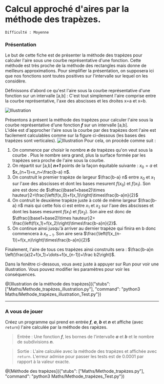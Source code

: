 # Calcul approché d'aires par la méthode des trapèzes.
`Difficulté : Moyenne`

### Présentation

Le but de cette fiche est de présenter la méthode des trapèzes pour calculer l'aire sous une courbe représentative d'une fonction. Cette méthode est très proche de la méthode des rectangles mais donne de meilleurs approximations. Pour simplifier la présentation, on supposera ici que nos fonctions sont toutes positives sur l'intervalle sur lequel on les considère.

Définissons d'abord ce qu'est l'aire sous la courbe représentative d'une fonction sur un intervalle [a,b] : C'est tout simplement l'aire comprise entre la courbe représentative, l'axe des abscisses et les droites x=a et x=b.

![Illustration](https://upload.wikimedia.org/wikipedia/commons/thumb/c/c9/Aire_sous_la_courbe.svg/220px-Aire_sous_la_courbe.svg.png)

Présentons à présent la méthode des trapèzes pour calculer l'aire sous la courbe représentative d'une fonction ***f*** sur un intervalle [a,b].  
L'idée est d'approcher l'aire sous la courbe par des trapèzes dont l'aire est facilement calculables comme sur la figure ci-dessous (les bases des trapèzes sont verticales).
![Illustration](https://blogdemaths.files.wordpress.com/2015/07/methode_des_trapezes_redecouvrons_la_formule.png?w=300)
Pour cela, on procède comme suit :
1. On commence par choisir le nombre ***n*** de trapèzes qu'on veut sous la courbe . Plus le nombre sera grand, plus la surface formée par les trapèzes sera proche de l'aire sous la courbe.
1. On répartit sur [a,b] ***n+1*** points de la façon équitable suivante : $`x_0=a`$ et $`x_{n+1}=x_n+\frac{b-a} n`$.
1. On construit le premier trapèze de largeur $`\frac{b-a} n`$ entre $`x_0`$ et $`x_1`$ sur l'axe des abscisses et dont les bases mesurent $`f(x_0)`$ et $`f(x_1)`$. Son aire est donc de $`\dfrac{(base1+base2)\times hauteur}2=\frac{\left(f(x_0)+f(x_1)\right)\times\frac{b-a}n}{2}`$
1. On contruit le deuxième trapèze juste à coté de même largeur $`\frac{b-a} n`$ mais qui  cette fois ci est entre $`x_1`$ et $`x_2`$ sur l'axe des abscisses et dont les bases mesurent $`f(x_1)`$ et $`f(x_2)`$. Son aire est donc de $`\dfrac{(base1+base2)\times hauteur}2=  \frac{\left(f(x_1)+f(x_2)\right)\times\frac{b-a}n}{2}`$. 
1. On continue ainsi jusqu'à arriver au dernier trapèze qui finira en b donc commencera à $`x_{n-1}`$. Son aire sera $`\frac{\left(f(x_{n-1})+f(x_n)\right)\times\frac{b-a}n}{2}`$

Finalement, l'aire de tous ces trapèzes ainsi construits sera : $`\frac{b-a}n \left(\frac{a}2+f(x_1)+\dots+f(x_{n-1})+\frac b2\right)`$.

Dans la fenêtre ci-dessous, vous avez juste à appuyer sur Run pour voir une illustration. Vous pouvez modifier les paramètres pour voir les conséquences.

@[Illustration de la méthode des trapèzes]({"stubs": ["Maths/Methode_trapèzes_illustration.py"], "command": "python3 Maths/Methode_trapèzes_illustration_Test.py"})

---

### A vous de jouer

Créez un programme qui prend en entrée ***f***, ***a***, ***b*** et ***n*** et affiche (avec `return`) l'aire calculée par la méthode des rapèzes.

> Entrée : Une fonction ***f***, les bornes de l'intervalle ***a*** et ***b*** et le nombre de subdivisions ***n***.

> Sortie : L'aire calculée avec la méthode des trapèzes et affichée avec `return`. L'erreur admise pour passer les tests est de 0.0001 par rapport à la valeur exacte.

@[Méthode des trapèzes]({"stubs": ["Maths/Methode_trapèzes.py"], "command": "python3 Maths/Methode_trapèzes_Test.py"})

